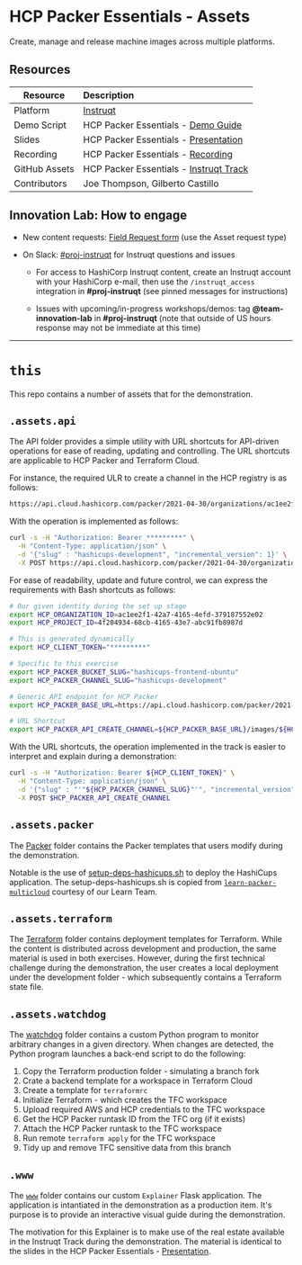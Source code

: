 # HCP Packer Essentials - Assets

Create, manage and release machine images across multiple platforms.

## Resources

| Resource | Description |
|----------|:------------|
| Platform | [Instruqt][1] |
| Demo Script| HCP Packer Essentials - [Demo Guide][2] |
| Slides | HCP Packer Essentials - [Presentation][3] |
| Recording | HCP Packer Essentials - [Recording][4] |
| GitHub Assets | HCP Packer Essentials - [Instruqt Track][5] |
| Contributors | Joe Thompson, Gilberto Castillo |

## Innovation Lab: How to engage

- New content requests: [Field Request form][6] (use the Asset request type)
- On Slack: [#proj-instruqt][7] for Instruqt questions and issues

  - For access to HashiCorp Instruqt content, create an Instruqt account with your HashiCorp e-mail, then use the `/instruqt_access` integration in **#proj-instruqt** (see pinned messages for instructions)

  - Issues with upcoming/in-progress workshops/demos: tag **@team-innovation-lab** in **#proj-instruqt** (note that outside of US hours response may not be immediate at this time)

---
# `this`

This repo contains a number of assets that for the demonstration. 

## `.assets.api`

The API folder provides a simple utility with URL shortcuts for API-driven operations for ease of reading, updating and controlling. The URL shortcuts are applicable to HCP Packer and Terraform Cloud. 

For instance, the required ULR to create a channel in the HCP registry is as follows:

```bash
https://api.cloud.hashicorp.com/packer/2021-04-30/organizations/ac1ee2f1-42a7-4165-4efd-379187552e02/projects/4f204934-68cb-4165-43e7-abc91fb8987d
```

With the operation is implemented as follows:

```bash
curl -s -H "Authorization: Bearer *********" \
  -H "Content-Type: application/json" \
  -d '{"slug" : "hashicups-development", "incremental_version": 1}' \
  -X POST https://api.cloud.hashicorp.com/packer/2021-04-30/organizations/ac1ee2f1-42a7-4165-4efd-379187552e02/projects/4f204934-68cb-4165-43e7-abc91fb8987d/images/hashicups-frontend-ubuntu/channels
```

For ease of readability, update and future control, we can express the requirements with Bash shortcuts as follows:

```bash
# Our given identity during the set up stage
export HCP_ORGANIZATION_ID=ac1ee2f1-42a7-4165-4efd-379187552e02
export HCP_PROJECT_ID=4f204934-68cb-4165-43e7-abc91fb8987d

# This is generated dynamically
export HCP_CLIENT_TOKEN="*********"

# Specific to this exercise
export HCP_PACKER_BUCKET_SLUG="hashicups-frontend-ubuntu"
export HCP_PACKER_CHANNEL_SLUG="hashicups-development"

# Generic API endpoint for HCP Packer
export HCP_PACKER_BASE_URL=https://api.cloud.hashicorp.com/packer/2021-04-30/organizations/${HCP_ORGANIZATION_ID}/projects/${HCP_PROJECT_ID}

# URL Shortcut
export HCP_PACKER_API_CREATE_CHANNEL=${HCP_PACKER_BASE_URL}/images/${HCP_PACKER_BUCKET_SLUG}/channels
```

With the URL shortcuts, the operation implemented in the track is easier to interpret and explain during a demonstration:

```bash
curl -s -H "Authorization: Bearer ${HCP_CLIENT_TOKEN}" \
  -H "Content-Type: application/json" \
  -d '{"slug" : "'"${HCP_PACKER_CHANNEL_SLUG}"'", "incremental_version": 1}' \
  -X POST $HCP_PACKER_API_CREATE_CHANNEL
```

## `.assets.packer`

The [Packer](./assets/packer/) folder contains the Packer templates that users modify during the demonstration.

Notable is the use of [setup-deps-hashicups.sh](./assets/packer/production/setup-deps-hashicups.sh) to deploy the HashiCups application. The setup-deps-hashicups.sh is copied from [`learn-packer-multicloud`][8] courtesy of our Learn Team.

## `.assets.terraform`

The [Terraform](./assets/terraform/) folder contains deployment templates for Terraform. While the content is distributed across development and production, the same material is used in both exercises. However, during the first technical challenge during the demonstration, the user creates a local deployment under the development folder - which subsequently contains a Terraform state file.

## `.assets.watchdog`

The [watchdog](./assets/watchdog/) folder contains a custom Python program to monitor arbitrary changes in a given directory. When changes are detected, the Python program launches a back-end script to do the following:

1. Copy the Terraform production folder - simulating a branch fork
2. Crate a backend template for a workspace in Terraform Cloud
3. Create a template for `terraformrc` 
4. Initialize Terraform - which creates the TFC workspace
5. Upload required AWS and HCP credentials to the TFC workspace
6. Get the HCP Packer runtask ID from the TFC org (if it exists)
7. Attach the HCP Packer runtask to the TFC workspace
8. Run remote `terraform apply` for the TFC workspace
9. Tidy up and remove TFC sensitive data from this branch 

## `.www`

The [`www`](./www) folder contains our custom `Explainer` Flask application. The application is intantiated in the demonstration as a production item. It's purpose is to provide an interactive visual guide during the demonstration. 

The motivation for this Explainer is to make use of the real estate available in the Instruqt Track during the demonstration. The material is identical to the slides in the HCP Packer Essentials - [Presentation][3].

[1]: <https://play.instruqt.com/hashicorp/tracks/hcp-packer-essentials> "HCP Packer Essentials - Instruqt Track"
[2]: <https://docs.google.com/document/d/1a8JTFHj6WiEcHNVLKaiA7218FrJuraUy8b9Kub1nxrM/edit?usp=sharing> "HCP Packer Essentials - Demo Guide"
[3]: <https://docs.google.com/presentation/d/1DPT6DLvk6MVa46pTObDnjKxNqeXZBeVfXkgacW-UmWc/edit?usp=sharing> "HCP Packer Essentials - Presentation"
[4]: <https://www.youtube.com/watch?v=dQw4w9WgXcQ&ab_channel=RickAstley> "HCP Packer Essentials - Recording"
[5]: <https://github.com/hashicorp/se-demo-hcp-packer-essentials> "HCP Packer Essentials - Instruqt Track"
[6]: <https://hashicorp.wufoo.com/forms/field-requests-products-assets> "Field Request form"
[7]: <https://hashicorp.slack.com/archives/CGYB4R3NX> "proj-instruct"
[8]: <https://github.com/hashicorp/learn-packer-multicloud> "setup-deps-hashicups.sh"